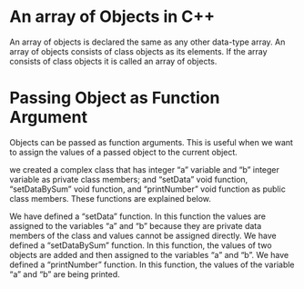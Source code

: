 # An array of Objects in C++
An array of objects is declared the same as any other data-type array.  An array of objects consists of class objects as its elements. If the array consists of class objects it is called an array of objects.

# Passing Object as Function Argument
Objects can be passed as function arguments. This is useful when we want to assign the values of a passed object to the current object.

we created a complex class that has integer “a” variable and “b” integer variable as private class members; and “setData” void function, “setDataBySum” void function, and “printNumber” void function as public class members. These functions are explained below.

We have defined a “setData” function. In this function the values are assigned to the variables “a” and “b” because they are private data members of the class and values cannot be assigned directly. We have defined a “setDataBySum” function. In this function, the values of two objects are added and then assigned to the variables “a” and “b”. We have defined a “printNumber” function. In this function, the values of the variable “a” and “b” are being printed.
